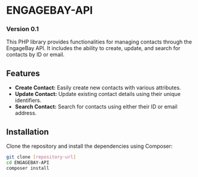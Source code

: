 # ENGAGEBAY-API

### Version 0.1

This PHP library provides functionalities for managing contacts through the EngageBay API. It includes the ability to create, update, and search for contacts by ID or email.

## Features

- **Create Contact:** Easily create new contacts with various attributes.
- **Update Contact:** Update existing contact details using their unique identifiers.
- **Search Contact:** Search for contacts using either their ID or email address.

## Installation

Clone the repository and install the dependencies using Composer:

```bash
git clone [repository-url]
cd ENGAGEBAY-API
composer install
